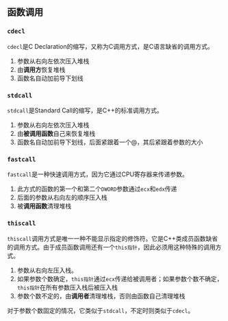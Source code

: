 ## 函数调用

### `cdecl`

`cdecl`是C Declaration的缩写，又称为C调用方式，是C语言缺省的调用方式。

1. 参数从右向左依次压入堆栈
2. 由**调用方**恢复堆栈
3. 函数名自动加前导下划线

### `stdcall`

`stdcall`是Standard Call的缩写，是C++的标准调用方式。

1. 参数从右向左依次压入堆栈
2. 由**被调用函数**自己来恢复堆栈
3. 函数名自动加前导下划线，后面紧跟着一个@，其后紧跟着参数的大小

### `fastcall`

`fastcall`是一种快速调用方式，因为它通过CPU寄存器来传递参数。

1. 此方式的函数的第一个和第二个`DWORD`参数通过`ecx`和`edx`传递
2. 后面的参数从右向左的顺序压入栈
3. 被**调用函数**清理堆栈

### `thiscall`

`thiscall`调用方式是唯一一种不能显示指定的修饰符。它是C++类成员函数缺省的调用方式。由于成员函数调用还有一个`this指针`，因此必须用这种特殊的调用方式。

1. 参数从右向左压入栈。
2. 如果参数个数确定，`this指针`通过`ecx`传递给被调用者；如果参数个数不确定，`this指针`在所有参数压入栈后被压入栈
3. 参数个数不定的，由**调用者**清理堆栈，否则由函数自己清理堆栈

对于参数个数固定的情况，它类似于`stdcall`，不定时则类似于`cdecl`。
